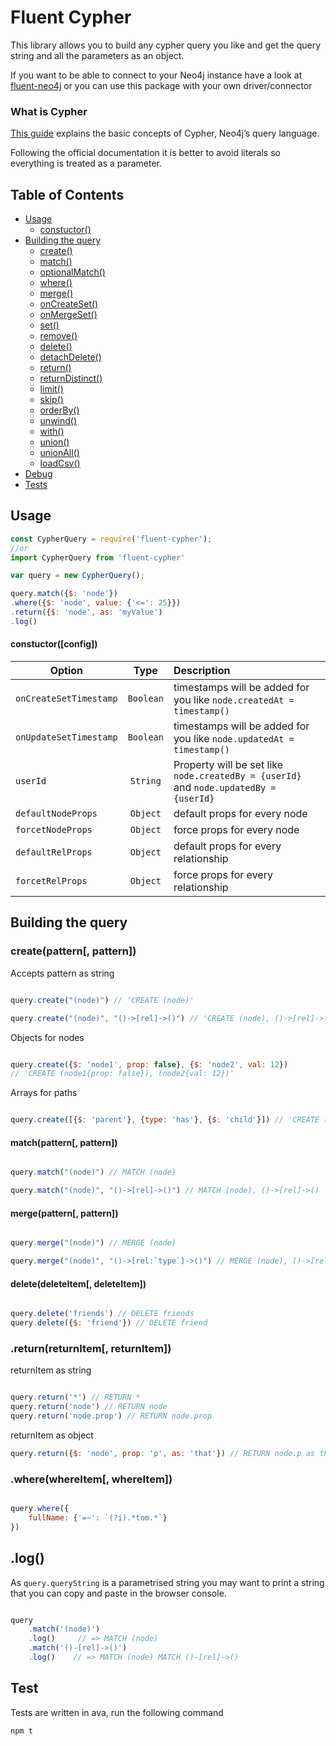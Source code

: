 # Fluent Cypher

This library allows you to build any cypher query you like and get the query string and all the parameters as an object.

If you want to be able to connect to your Neo4j instance have a look at [fluent-neo4j](https://github.com/ogroppo/fluent-neo4j) or you can use this package with your own driver/connector

### What is Cypher

[This guide](https://neo4j.com/developer/cypher-query-language/) explains the basic concepts of Cypher, Neo4j’s query language.

Following the official documentation it is better to avoid literals so everything is treated as a parameter.

## Table of Contents
* [Usage](#usage)
	* [constuctor()](#constuctor)
* [Building the query](#building)
	* [create()](#create)
	* [match()](#match)
	* [optionalMatch()](#optionalMatch)
	* [where()](#where)
	* [merge()](#merge)
	* [onCreateSet()](#onCreateSet)
	* [onMergeSet()](#onMergeSet)
	* [set()](#set)
	* [remove()](#remove)
	* [delete()](#delete)
	* [detachDelete()](#detachDelete)
  * [return()](#return)
  * [returnDistinct()](#returnDistinct)
  * [limit()](#limit)
  * [skip()](#skip)
  * [orderBy()](#orderBy)
  * [unwind()](#unwind)
  * [with()](#with)
  * [union()](#union)
  * [unionAll()](#unionAll)
  * [loadCsv()](#loadCsv)
* [Debug](#log)
* [Tests](#tests)

## <a name="usage"></a> Usage

```js
const CypherQuery = require('fluent-cypher');
//or
import CypherQuery from 'fluent-cypher'

var query = new CypherQuery();

query.match({$: 'node'})
.where({$: 'node', value: {'<=': 25}})
.return({$: 'node', as: 'myValue')
.log()

```

#### <a name="constructor"></a> constuctor([config])

| Option        | Type           | Description
| ------------- |:-------------:| :-----|
| `onCreateSetTimestamp` | `Boolean` | timestamps will be added for you like `node.createdAt = timestamp()`|
| `onUpdateSetTimestamp` | `Boolean` | timestamps will be added for you like `node.updatedAt = timestamp()`|
| `userId`      | `String`      |  Property will be set like `node.createdBy = {userId}` and `node.updatedBy = {userId}`
| `defaultNodeProps`      | `Object`      | default props for every node
| `forcetNodeProps`       | `Object`      | force props for every node
| `defaultRelProps`      | `Object`      | default props for every relationship
| `forcetRelProps`       | `Object`      | force props for every relationship

## <a name="building"></a> Building the query

### <a name="create"></a> create(pattern[, pattern])

Accepts pattern as string

~~~js

query.create("(node)") // 'CREATE (node)'

query.create("(node)", "()->[rel]->()") // 'CREATE (node), ()->[rel]->()'

~~~

Objects for nodes
~~~js

query.create({$: 'node1', prop: false}, {$: 'node2', val: 12}) 
// 'CREATE (node1{prop: false}), (node2{val: 12})'

~~~

Arrays for paths
~~~js

query.create([{$: 'parent'}, {type: 'has'}, {$: 'child'}]) // 'CREATE (parent)-[:has]->(child)'
~~~

#### <a name="match"></a> match(pattern[, pattern])

~~~js

query.match("(node)") // MATCH (node)

query.match("(node)", "()->[rel]->()") // MATCH (node), ()->[rel]->()

~~~

#### <a name="merge"></a> merge(pattern[, pattern])

~~~js

query.merge("(node)") // MERGE (node)

query.merge("(node)", "()->[rel:`type`]->()") // MERGE (node), ()->[rel:`type`]->()

~~~

#### <a name="delete"></a> delete(deleteItem[, deleteItem])

~~~js

query.delete('friends') // DELETE friends
query.delete({$: 'friend'}) // DELETE friend

~~~

### <a name="return"></a> .return(returnItem[, returnItem])

returnItem as string

~~~js

query.return('*') // RETURN *
query.return('node') // RETURN node
query.return('node.prop') // RETURN node.prop
~~~

returnItem as object

~~~js
query.return({$: 'node', prop: 'p', as: 'that'}) // RETURN node.p as that
~~~

### <a name="where"></a> .where(whereItem[, whereItem])

~~~js

query.where({
	fullName: {'=~': `(?i).*tom.*`}
})
~~~

## <a name="log"></a> .log()

As `query.queryString` is a parametrised string you may want to print a string that you can copy and paste in the browser console.

~~~js

query
	.match('(node)')
	.log()     // => MATCH (node)
	.match('()-[rel]->()')
	.log()    // => MATCH (node) MATCH ()-[rel]->()

~~~

## <a name="test"></a> Test

Tests are written in ava, run the following command

```
npm t
```
